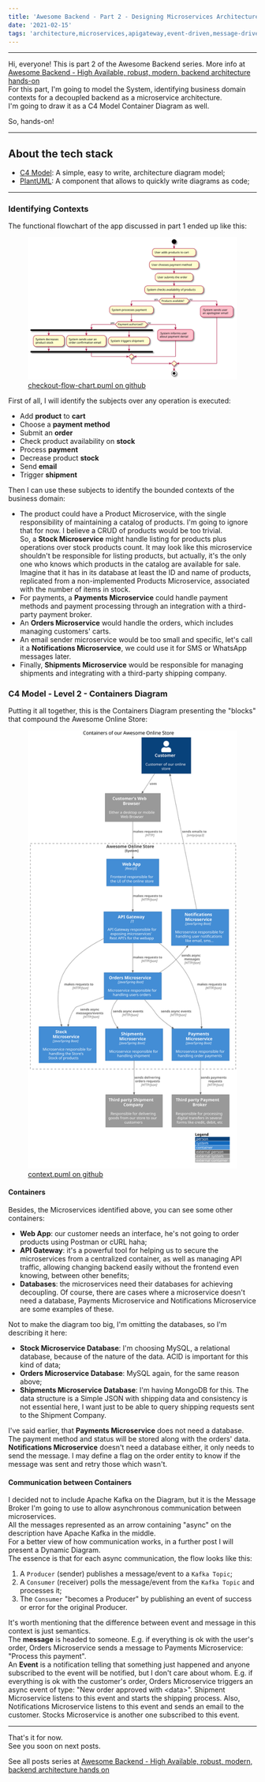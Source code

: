 ```yaml
---
title: 'Awesome Backend - Part 2 - Designing Microservices Architecture and C4 Level 2 Diagram'
date: '2021-02-15'
tags: 'architecture,microservices,apigateway,event-driven,message-driven,apache kafka,c4model,ddd'
---
```


---

Hi, everyone!
This is part 2 of the Awesome Backend series.
More info at <a className="text-slate-700 hover:text-blue-400" href="../posts/awesome-backend">Awesome Backend - High Available, robust, modern, backend architecture hands-on</a>  
For this part, I'm going to model the System, identifying business domain contexts for a decoupled backend as a microservice architecture.  
I'm going to draw it as a C4 Model Container Diagram as well.

So, hands-on!

---

## About the tech stack
- [C4 Model](https://c4model.com/): A simple, easy to write, architecture diagram model;
- [PlantUML](https://plantuml.com/): A component that allows to quickly write diagrams as code;

---

### Identifying Contexts
The functional flowchart of the app discussed in part 1 ended up like this:
<a target="_blank" rel="noopener noreferrer" href="https://raw.githubusercontent.com/viniciusvasti/awesome-backend/master/awesome-backend-docs/src/flowcharts/checkout-flow-chart.svg">
     <figure>
        <img src="https://raw.githubusercontent.com/viniciusvasti/awesome-backend/master/awesome-backend-docs/src/flowcharts/checkout-flow-chart.svg" />
      <figcaption><a className="text-slate-700 hover:text-blue-400" href="https://raw.githubusercontent.com/viniciusvasti/awesome-backend/master/awesome-backend-docs/src/flowcharts/checkout-flow-chart.puml">checkout-flow-chart.puml on github</a></figcaption>
    </figure>
</a>

First of all, I will identify the subjects over any operation is executed:
- Add **product** to **cart**
- Choose a **payment method**
- Submit an **order**
- Check product availability on **stock**
- Process **payment**
- Decrease product **stock**
- Send **email**
- Trigger **shipment**

Then I can use these subjects to identify the bounded contexts of the business domain:
- The product could have a Product Microservice, with the single responsibility of maintaining a catalog of products. I'm going to ignore that for now. I believe a CRUD of products would be too trivial.  
So, a **Stock Microservice** might handle listing for products plus operations over stock products count. It may look like this microservice shouldn't be responsible for listing products, but actually, it's the only one who knows which products in the catalog are available for sale. Imagine that it has in its database at least the ID and name of products, replicated from a non-implemented Products Microservice, associated with the number of items in stock.  
- For payments, a **Payments Microservice** could handle payment methods and payment processing through an integration with a third-party payment broker.  
- An **Orders Microservice** would handle the orders, which includes managing customers' carts.  
- An email sender microservice would be too small and specific, let's call it a **Notifications Microservice**, we could use it for SMS or WhatsApp messages later.  
- Finally, **Shipments Microservice** would be responsible for managing shipments and integrating with a third-party shipping company.

### C4 Model - Level 2 - Containers Diagram
Putting it all together, this is the Containers Diagram presenting the "blocks" that compound the Awesome Online Store:
<a target="_blank" rel="noopener noreferrer" href="https://raw.githubusercontent.com/viniciusvasti/awesome-backend/master/awesome-backend-docs/src/Awesome%20Online%20Store/conteiners.svg">
     <figure>
        <img src="https://raw.githubusercontent.com/viniciusvasti/awesome-backend/master/awesome-backend-docs/src/Awesome%20Online%20Store/conteiners.svg" />
      <figcaption><a className="text-slate-700 hover:text-blue-400" href="https://raw.githubusercontent.com/viniciusvasti/awesome-backend/master/awesome-backend-docs/src/Awesome%20Online%20Store/conteiners.puml">context.puml on github</a></figcaption>
    </figure>
</a>

#### Containers
Besides, the Microservices identified above, you can see some other containers:
- **Web App**: our customer needs an interface, he's not going to order products using Postman or cURL haha;
- **API Gateway**: it's a powerful tool for helping us to secure the microservices from a centralized container, as well as managing API traffic, allowing changing backend easily without the frontend even knowing, between other benefits;
- **Databases**: the microservices need their databases for achieving decoupling. Of course, there are cases where a microservice doesn't need a database, Payments Microservice and Notifications Microservice are some examples of these.

Not to make the diagram too big, I'm omitting the databases, so I'm describing it here:
- **Stock Microservice Database**: I'm choosing MySQL, a relational database, because of the nature of the data. ACID is important for this kind of data;
- **Orders Microservice Database**: MySQL again, for the same reason above;
- **Shipments Microservice Database**: I'm having MongoDB for this. The data structure is a 
  Simple JSON with shipping data and consistency is not essential here, I want just to be able to 
  query shipping requests sent to the Shipment Company.

I've said earlier, that **Payments Microservice** does not need a database. The payment method and status will be stored along with the orders' data.  
**Notifications Microservice** doesn't need a database either, it only needs to send the message. I may define a flag on the order entity to know if the message was sent and retry those which wasn't.

#### Communication between Containers
I decided not to include Apache Kafka on the Diagram, but it is the Message Broker I'm going to use to allow asynchronous communication between microservices.  
All the messages represented as an arrow containing "async" on the description have Apache Kafka in the middle.  
For a better view of how communication works, in a further post I will present a Dynamic Diagram.  
The essence is that for each async communication, the flow looks like this:
1. A `Producer` (sender) publishes a message/event to a `Kafka Topic`;
2. A `Consumer` (receiver) polls the message/event from the `Kafka Topic` and processes it;
3. The `Consumer` "becomes a Producer" by publishing an event of success or error for the original Producer.

It's worth mentioning that the difference between event and message in this context is just semantics.  
The **message** is headed to someone. E.g. if everything is ok with the user's order, Orders Microservice sends a message to Payments Microservice: "Process this payment".  
An **Event** is a notification telling that something just happened and anyone subscribed to the 
event will be notified, but I don't care about whom. E.g. if everything is ok with the customer's order, Orders Microservice triggers an async event of type: "New order approved with \<data\>". Shipment Microservice listens to this event and starts the shipping process. Also, Notifications Microservice listens to this event and sends an email to the customer. Stocks Microservice is another one subscribed to this event.

---

That's it for now.  
See you soon on next posts.

See all posts series at <a className="text-slate-700 hover:text-blue-400" href="../posts/awesome-backend">Awesome Backend - High Available, robust, modern, backend architecture hands on</a>  
